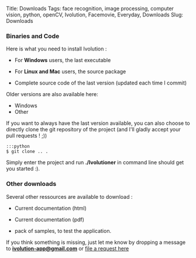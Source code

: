 Title: Downloads
Tags: face recognition, image processing, computer vision, python, openCV, Ivolution, Facemovie, Everyday, Downloads
Slug: Downloads

### Binaries and Code

Here is what you need to install Ivolution :

- For __Windows__ users, the last executable
- For __Linux and Mac__ users, the source package

- Complete source code of the last version (updated each time I commit)

Older versions are also available here:

- Windows
- Other

If you want to always have the last version available, you can also choose to directly clone the git repository of the project
(and I'll gladly accept your pull requests ! ;))

    :::python
    $ git clone .. .


Simply enter the project and run __./Ivolutioner__ in command line should get you started :).

### Other downloads

Several other ressources are available to download :

- Current documentation (html)
- Current documentation (pdf)

- pack of samples, to test the application.


If you think something is missing, just let me know by dropping a message to __[ivolution-app@gmail.com](mailto:ivolution-app@gmail.com)__ or [file a request here](https://github.com/jlengrand/Ivolution/issues)